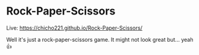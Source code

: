 # Rock-Paper-Scissors
Live: https://chicho221.github.io/Rock-Paper-Scissors/

Well it's just a rock-paper-scissors game.
It might not look great but... yeah 👍
